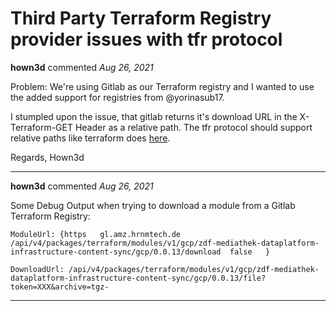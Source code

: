 # Third Party Terraform Registry provider issues with tfr protocol

**hown3d** commented *Aug 26, 2021*

Problem:
We're using Gitlab as our Terraform registry and I wanted to use the added support for registries from @yorinasub17.

I stumpled upon the issue, that gitlab returns it's download URL in the X-Terraform-GET Header as a relative path.
The tfr protocol should support relative paths like terraform does [here]( https://github.com/hashicorp/terraform/blob/daad109067931a4b5e5056877ded4c25b9dc686d/internal/registry/client.go#L185).

Regards,
Hown3d
<br />
***


**hown3d** commented *Aug 26, 2021*

Some Debug Output when trying to download a module from a Gitlab Terraform Registry:

```
ModuleUrl: {https   gl.amz.hrnmtech.de /api/v4/packages/terraform/modules/v1/gcp/zdf-mediathek-dataplatform-infrastructure-content-sync/gcp/0.0.13/download  false   }

DownloadUrl: /api/v4/packages/terraform/modules/v1/gcp/zdf-mediathek-dataplatform-infrastructure-content-sync/gcp/0.0.13/file?token=XXX&archive=tgz-

```
***

